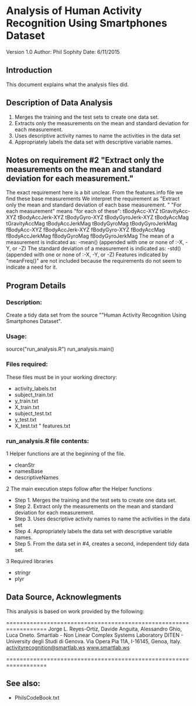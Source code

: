 # Analysis of Human Activity Recognition Using Smartphones Dataset

Version 1.0
Author: Phil Sophity
Date:   6/11/2015

## Introduction

This document explains what the analysis files did. 

## Description of Data Analysis 

1. Merges the training and the test sets to create one data set.
1. Extracts only the measurements on the mean and standard deviation for each measurement. 
1. Uses descriptive activity names to name the activities in the data set
1. Appropriately labels the data set with descriptive variable names. 


## Notes on requirement #2 "Extract only the measurements on the mean and standard deviation for each measurement."
 The exact requirement here is a bit unclear.
 From the features.info file we find these base measurements
 We interpret the requirement as
   "Extract only the mean and standard deviation of each base measurement. "
"For each measurement" means "for each of these":
    tBodyAcc-XYZ
    tGravityAcc-XYZ
    tBodyAccJerk-XYZ
    tBodyGyro-XYZ
    tBodyGyroJerk-XYZ
    tBodyAccMag
    tGravityAccMag
    tBodyAccJerkMag
    tBodyGyroMag
    tBodyGyroJerkMag
    fBodyAcc-XYZ
    fBodyAccJerk-XYZ
    fBodyGyro-XYZ
    fBodyAccMag
    fBodyAccJerkMag
    fBodyGyroMag
    fBodyGyroJerkMag
The mean of a measurement is indicated as:
    -mean() (appended with one or none of :-X, -Y, or -Z)
The standard deviation of a measurement is indicated as:
    -std() (appended with one or none of :-X, -Y, or -Z)
Features indicated by "meanFreq()" are not included because the requirements do not seem to indicate a need for it.

## Program Details
### Description: 
Create a tidy data set from the source ""Human Activity Recognition Using Smartphones Dataset".

### Usage:
 source("run_analysis.R")
 run_analysis.main()
 
### Files required:
 These files must be in your working directory:
* activity_labels.txt
* subject_train.txt
* y_train.txt
* X_train.txt
* subject_test.txt
* y_test.txt
* X_test.txt
" features.txt

### run_analysis.R file contents:

1  Helper functions are at the beginning of the file.
* cleanStr
* namesBase
* descriptiveNames

2 The main execution steps follow after the Helper functions
* Step 1. Merges the training and the test sets to create one data set.
* Step 2. Extract only the measurements on the mean and standard deviation for each measurement. 
* Step 3. Uses descriptive activity names to name the activities in the data set
* Step 4. Appropriately labels the data set with descriptive variable names. 
* Step 5. From the data set in #4, creates a second, independent tidy data set.

3 Required libraries
* stringr
* plyr

## Data Source, Acknowlegments

This analysis is based on work provided by the following:
 
==================================================================
Jorge L. Reyes-Ortiz, Davide Anguita, Alessandro Ghio, Luca Oneto.
Smartlab - Non Linear Complex Systems Laboratory
DITEN - University degli Studi di Genova.
Via Opera Pia 11A, I-16145, Genoa, Italy.
activityrecognition@smartlab.ws
www.smartlab.ws

==================================================================

## See also:
* PhilsCodeBook.txt
